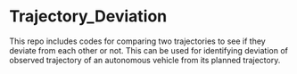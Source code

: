 # Trajectory_Deviation
This repo includes codes for comparing two trajectories to see if they deviate from each other or not. This can be used for identifying deviation of observed trajectory of an autonomous vehicle from its planned trajectory. 
